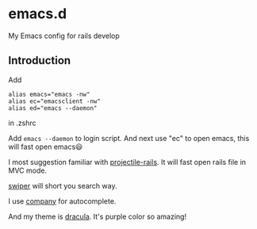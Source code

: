 # emacs.d

My Emacs config for rails develop

## Introduction

Add
```
alias emacs="emacs -nw"
alias ec="emacsclient -nw"
alias ed="emacs --daemon"
```
in .zshrc

Add `emacs --daemon` to login script. And next use "ec" to open emacs, this will fast open emacs😃

I most suggestion familiar with [projectile-rails](https://github.com/asok/projectile-rails). It will fast open rails file in MVC mode.

[swiper](https://github.com/abo-abo/swiper) will short you search way.

I use [company](https://github.com/company-mode/company-mode) for autocomplete.

And my theme is [dracula](https://draculatheme.com/emacs/). It's purple color so amazing!
